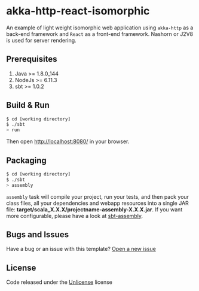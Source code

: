 # akka-http-react-isomorphic

An example of light weight isomorphic web application using `akka-http` as a back-end framework and `React` as a front-end framework. Nashorn or J2V8 is used for server rendering.

## Prerequisites ##
1. Java >= 1.8.0_144
2. NodeJs >= 6.11.3
3. sbt >= 1.0.2

## Build & Run ##

```sh
$ cd [working directory]
$ ./sbt
> run
```
Then open [http://localhost:8080/](http://localhost:8080/) in your browser.

## Packaging ##

```sh
$ cd [working directory]
$ ./sbt
> assembly
```

`assembly` task will compile your project, run your tests, and then pack your class files, all your dependencies and webapp resources into a single JAR file: **target/scala_X.X.X/projectname-assembly-X.X.X.jar**. If you want more configurable, please have a look at [sbt-assembly](https://github.com/sbt/sbt-assembly).

## Bugs and Issues ##
Have a bug or an issue with this template? [Open a new issue](https://github.com/nudemeth/scalatra-react-isomorphic/issues)

## License ##
Code released under the [Unlicense](https://github.com/nudemeth/scalatra-react-isomorphic/blob/master/LICENSE) license

